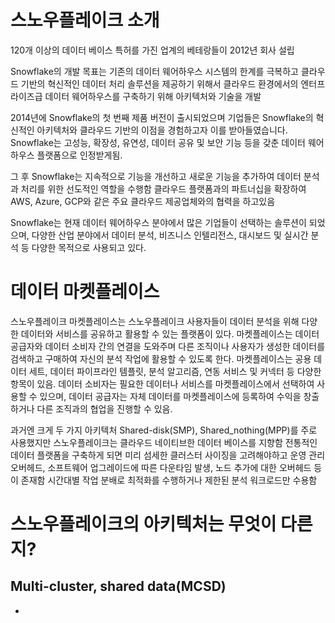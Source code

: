 # 스노우플레이크 소개
120개 이상의 데이터 베이스 특허를 가진 업계의 베테랑들이 2012년 회사 설립

Snowflake의 개발 목표는 기존의 데이터 웨어하우스 시스템의 한계를 극복하고 클라우드 기반의 혁신적인 데이터 처리 솔루션을 제공하기 위해서 클라우드 환경에서의 엔터프라이즈급 데이터 웨어하우스를 구축하기 위해 아키텍처와 기술을 개발

2014년에 Snowflake의 첫 번째 제품 버전이 출시되었으며 기업들은 Snowflake의 혁신적인 아키텍처와 클라우드 기반의 이점을 경험하고자 이를 받아들였습니다. Snowflake는 고성능, 확장성, 유연성, 데이터 공유 및 보안 기능 등을 갖춘 데이터 웨어하우스 플랫폼으로 인정받게됨.

그 후 Snowflake는 지속적으로 기능을 개선하고 새로운 기능을 추가하여 데이터 분석과 처리를 위한 선도적인 역할을 수행함 클라우드 플랫폼과의 파트너십을 확장하여 AWS, Azure, GCP와 같은 주요 클라우드 제공업체와의 협력을 하고있음

Snowflake는 현재 데이터 웨어하우스 분야에서 많은 기업들이 선택하는 솔루션이 되었으며, 다양한 산업 분야에서 데이터 분석, 비즈니스 인텔리전스, 대시보드 및 실시간 분석 등 다양한 목적으로 사용되고 있다.

# 데이터 마켓플레이스
스노우플레이크 마켓플레이스는 스노우플레이크 사용자들이 데이터 분석을 위해 다양한 데이터와 서비스를 공유하고 활용할 수 있는 플랫폼이 있다. 마켓플레이스는 데이터 공급자와 데이터 소비자 간의 연결을 도와주며 다른 조직이나 사용자가 생성한 데이터를 검색하고 구매하여 자신의 분석 작업에 활용할 수 있도록 한다.
마켓플레이스는 공용 데이터 세트, 데이터 파이프라인 템플릿, 분석 알고리즘, 연동 서비스 및 커넥터 등 다양한 항목이 있음. 데이터 소비자는 필요한 데이터나 서비스를 마켓플레이스에서 선택하여 사용할 수 있으며, 데이터 공급자는 자체 데이터를 마켓플레이스에 등록하여 수익을 창출하거나 다른 조직과의 협업을 진행할 수 있음.

과거엔 크게 두 가지 아키텍처 Shared-disk(SMP), Shared_nothing(MPP)를 주로 사용했지만 스노우플레이크는 클라우드 네이티브한 데이터 베이스를 지향함
전통적인 데이터 플랫폼을 구축하게 되면 미리 섬세한 클러스터 사이징을 고려해야하고 운영 관리 오버헤드, 소프트웨어 업그레이드에 따른 다운타임 발생, 노드 추가에 대한 오버헤드 등이 존재함
시간대별 작업 분배로 최적화를 수행하거나 제한된 분석 워크로드만 수용함

# 스노우플레이크의 아키텍처는 무엇이 다른지?
## Multi-cluster, shared data(MCSD)
- 
